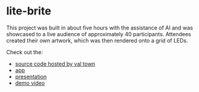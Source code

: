 # lite-brite

This project was built in about five hours with the assistance of AI and was showcased to a live audience of approximately 40 participants. Attendees created their own artwork, which was then rendered onto a grid of LEDs.

Check out the:
- [source code hosted by val town](https://www.val.town/x/bradley/litebrite)
- [app](https://bradley--a25faefc8bca4506bcb633d2c1385f61.web.val.run/)
- [presentation](https://docs.google.com/presentation/d/1kNpQKrKBsuhgv-zH1E5jakYsrSHTONqlBNhiChR12ys/edit?usp=sharing)
- [demo video](https://youtu.be/5ODb1QBrMr8)

